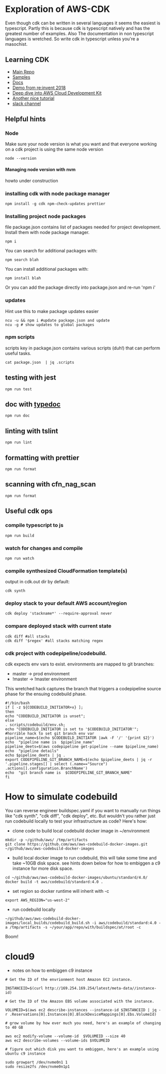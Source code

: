 # Exploration of AWS-CDK
Even though cdk can be written in several languages it seems the easiest is
typescript. Partly this is because cdk is typescript natively and has the
greatest number of examples. Also The documentation in non typescript languages
is wretched. So write cdk in typescript unless you're a masochist.

## Learning CDK

* [Main Repo](https://github.com/awslabs/aws-cdk)
* [Samples](https://github.com/aws-samples/aws-cdk-examples)
* [Docs](https://docs.aws.amazon.com/CDK/latest/userguide/what-is.html)
* [Demo from re:invent 2018](https://github.com/awslabs/cdk-reinvent)
* [Deep dive into AWS Cloud Development Kit](https://www.youtube.com/watch?v=9As_ZIjUGmY)
* [Another nice tutorial](https://cdkworkshop.com/)
* [slack channel](https://gitter.im/awslabs/aws-cdk)

## Helpful hints

### Node

Make sure your node version is what you want and that everyone working on a cdk
project is using the same node version

```
node --version
```

#### Managing node version with nvm

howto under construction

### installing cdk with node package manager

```
npm install -g cdk npm-check-updates prettier
```

### Installing project node packages

file package.json contains list of packages needed for project development.
Install them with node package manager.

```
npm i
```

You can search for additional packages with:

```
npm search blah
```

You can install additional packages with:

```
npm install blah
```

Or you can add the package directly into package.json and re-run 'npm i'


### updates

Hint use this to make package updates easier

```
ncu -u && npm i #update package.json and update
ncu -g # show updates to global packages
```
### npm scripts

scripts key in package.json contains various scripts (duh!) that can perform useful tasks.

```
cat package.json  | jq .scripts
```

## testing with jest

```
npm run test
```

## doc with [typedoc](https://typedoc.org/guides/doccomments/)

```
npm run doc
```

## linting with tslint

```
npm run lint
```

## formatting with prettier

```
npm run format
```

## scanning with cfn_nag_scan

```
npm run format
```

## Useful cdk ops

### compile typescript to js

 ```
 npm run build
 ```

### watch for changes and compile

```
npm run watch
```

 ### compile synthesized CloudFormation template(s)
 output in cdk.out dir by default:

 ```
 cdk synth
 ```

### deploy stack to your default AWS account/region

```
cdk deploy 'stackname*' --require-approval never
```

### compare deployed stack with current state

 ```
 cdk diff #all stacks
 cdk diff '$regex' #all stacks matching regex
 ```

### cdk project with codepipeline/codebuild.

cdk expects env vars to exist. environments are mapped to git branches:

* master -> prod environment
* !master -> !master environment

This wretched hack captures the branch that triggers a codepipeline source phase for the ensuing codebuild phase.

```
#!/bin/bash
if [ -z ${CODEBUILD_INITIATOR+x} ];
then
echo "CODEBUILD_INITIATOR is unset";
else
. scripts/codebuild/env.sh;
echo "CODEBUILD_INITIATOR is set to '$CODEBUILD_INITIATOR'";
#horrible hack to set git branch env var
pipeline_name=$(echo $CODEBUILD_INITIATOR |awk -F '/' '{print $2}')
echo  "pipeline name is  $pipeline_name"
pipeline_deets=$(aws codepipeline get-pipeline --name $pipeline_name)
echo  "pipeline details"
echo $pipeline_deets | jq .
export CODEPIPELINE_GIT_BRANCH_NAME=$(echo $pipeline_deets | jq -r '.pipeline.stages[] | select (.name=="Source") .actions[].configuration.BranchName')
echo  "git branch name is  $CODEPIPELINE_GIT_BRANCH_NAME"
fi
```

# How to simulate codebuild
You can reverse engineer buildspec.yaml if you want to manually run things like "cdk synth", "cdk diff", "cdk deploy", etc. But wouldn't you rather just run codebuild locally to test your infrastructure as code? Here's how:

* clone code to build local codebuild docker image in  ~/environment

```
mkdir -p ~/github/aws/ /tmp/artifacts
git clone https://github.com/aws/aws-codebuild-docker-images.git ~/github/aws/aws-codebuild-docker-images
```

* build local docker image to run codebuild, this will take some time and take ~10GB disk space.
see hints down below for how to embiggen a c9 instance for more disk space.

```
cd ~/github/aws/aws-codebuild-docker-images/ubuntu/standard/4.0/
docker build -t aws/codebuild/standard:4.0 .
```

* set region so docker runtime will inherit with -c

```
export AWS_REGION="us-west-2"
```

* run codebuild locally

```
~/github/aws/aws-codebuild-docker-images/local_builds/codebuild_build.sh -i aws/codebuild/standard:4.0 -a /tmp/artifacts -s ~/your/app/repo/with/buildspec/at/root -c
```

Boom!




# cloud9

* notes on how to embiggen c9 instance

```
# Get the ID of the envrionment host Amazon EC2 instance.

INSTANCEID=$(curl http://169.254.169.254/latest/meta-data//instance-id)

# Get the ID of the Amazon EBS volume associated with the instance.

VOLUMEID=$(aws ec2 describe-instances --instance-id $INSTANCEID | jq -r .Reservations[0].Instances[0].BlockDeviceMappings[0].Ebs.VolumeId)

# grow volume by how ever much you need, here's an example of changing to 40 GB

aws ec2 modify-volume --volume-id  $VOLUMEID --size 40
aws ec2 describe-volumes --volume-ids $VOLUMEID

# figure out which disk you want to embiggen, here's an example using ubuntu c9 instance

sudo growpart /dev/nvme0n1 1
sudo resize2fs /dev/nvme0n1p1
```
